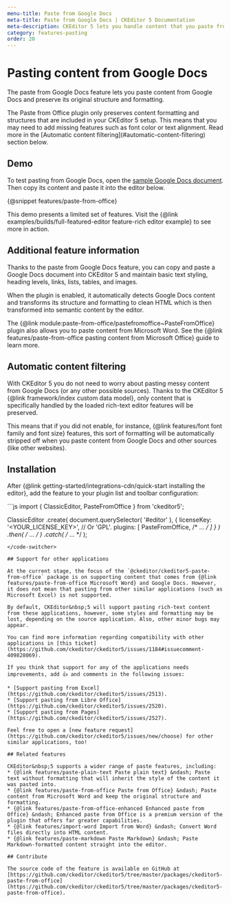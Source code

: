 ```yaml
---
menu-title: Paste from Google Docs
meta-title: Paste from Google Docs | CKEditor 5 Documentation
meta-description: CKEditor 5 lets you handle content that you paste from Google Docs.
category: features-pasting
order: 20
---
```


# Pasting content from Google Docs

The paste from Google Docs feature lets you paste content from Google Docs and preserve its original structure and formatting.

<info-box info>
	The Paste from Office plugin only preserves content formatting and structures that are included in your CKEditor&nbsp;5 setup. This means that you may need to add missing features such as font color or text alignment. Read more in the [Automatic content filtering](#automatic-content-filtering) section below.
</info-box>

## Demo

To test pasting from Google Docs, open the [sample Google Docs document](https://docs.google.com/document/d/1pjLA5P0SKVtimJSiCgtMjHrmZWCB3TqqgpFdRoCS9gU/edit). Then copy its content and paste it into the editor below.

{@snippet features/paste-from-office}

<snippet-footer>
	This demo presents a limited set of features. Visit the {@link examples/builds/full-featured-editor feature-rich editor example} to see more in action.
</snippet-footer>

## Additional feature information

Thanks to the paste from Google Docs feature, you can copy and paste a Google Docs document into CKEditor&nbsp;5 and maintain basic text styling, heading levels, links, lists, tables, and images.

When the plugin is enabled, it automatically detects Google Docs content and transforms its structure and formatting to clean HTML which is then transformed into semantic content by the editor.

The {@link module:paste-from-office/pastefromoffice~PasteFromOffice} plugin also allows you to paste content from Microsoft Word. See the {@link features/paste-from-office pasting content from Microsoft Office} guide to learn more.

## Automatic content filtering

With CKEditor&nbsp;5 you do not need to worry about pasting messy content from Google Docs (or any other possible sources). Thanks to the CKEditor&nbsp;5 {@link framework/index custom data model}, only content that is specifically handled by the loaded rich-text editor features will be preserved.

This means that if you did not enable, for instance, {@link features/font font family and font size} features, this sort of formatting will be automatically stripped off when you paste content from Google Docs and other sources (like other websites).

## Installation

After {@link getting-started/integrations-cdn/quick-start installing the editor}, add the feature to your plugin list and toolbar configuration:

<code-switcher>
```js
import { ClassicEditor, PasteFromOffice } from 'ckeditor5';

ClassicEditor
	.create( document.querySelector( '#editor' ), {
		licenseKey: '<YOUR_LICENSE_KEY>', // Or 'GPL'.
		plugins: [ PasteFromOffice, /* ... */ ]
	} )
	.then( /* ... */ )
	.catch( /* ... */ );
```
</code-switcher>

## Support for other applications

At the current stage, the focus of the `@ckeditor/ckeditor5-paste-from-office` package is on supporting content that comes from {@link features/paste-from-office Microsoft Word} and Google Docs. However, it does not mean that pasting from other similar applications (such as Microsoft Excel) is not supported.

By default, CKEditor&nbsp;5 will support pasting rich-text content from these applications, however, some styles and formatting may be lost, depending on the source application. Also, other minor bugs may appear.

You can find more information regarding compatibility with other applications in [this ticket](https://github.com/ckeditor/ckeditor5/issues/1184#issuecomment-409828069).

If you think that support for any of the applications needs improvements, add 👍 and comments in the following issues:

* [Support pasting from Excel](https://github.com/ckeditor/ckeditor5/issues/2513).
* [Support pasting from Libre Office](https://github.com/ckeditor/ckeditor5/issues/2520).
* [Support pasting from Pages](https://github.com/ckeditor/ckeditor5/issues/2527).

Feel free to open a [new feature request](https://github.com/ckeditor/ckeditor5/issues/new/choose) for other similar applications, too!

## Related features

CKEditor&nbsp;5 supports a wider range of paste features, including:
* {@link features/paste-plain-text Paste plain text} &ndash; Paste text without formatting that will inherit the style of the content it was pasted into.
* {@link features/paste-from-office Paste from Office} &ndash; Paste content from Microsoft Word and keep the original structure and formatting.
* {@link features/paste-from-office-enhanced Enhanced paste from Office} &ndash; Enhanced paste from Office is a premium version of the plugin that offers far greater capabilities.
* {@link features/import-word Import from Word} &ndash; Convert Word files directly into HTML content.
* {@link features/paste-markdown Paste Markdown} &ndash; Paste Markdown-formatted content straight into the editor.

## Contribute

The source code of the feature is available on GitHub at [https://github.com/ckeditor/ckeditor5/tree/master/packages/ckeditor5-paste-from-office](https://github.com/ckeditor/ckeditor5/tree/master/packages/ckeditor5-paste-from-office).
